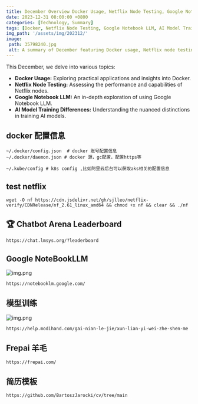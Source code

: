 ```yaml
---
title: December Overview Docker Usage, Netflix Node Testing, Google Notebook LLM, AI Model Training Differences
date: 2023-12-31 08:00:00 +0800
categories: [Technology, Summary]
tags: [Docker, Netflix Node Testing, Google Notebook LLM, AI Model Training]
img_path: '/assets/img/202312/'
image:
 path: 35798240.jpg
 alt: A summary of December featuring Docker usage, Netflix node testing, Google Notebook LLM, and distinctions in AI model training.
---
```



This December, we delve into various topics:
- **Docker Usage:** Exploring practical applications and insights into Docker.
- **Netflix Node Testing:** Assessing the performance and capabilities of Netflix nodes.
- **Google Notebook LLM:** An in-depth exploration of using Google Notebook LLM.
- **AI Model Training Differences:** Understanding the nuanced distinctions in training AI models.



## docker 配置信息

```shell
~/.docker/config.json  # docker 账号配置信息
~/.docker/daemon.json # docker 源，gc配置，配置https等

~/.kube/config # k8s config ,比如阿里云后台可以获取aks相关的配置信息

```


## test netflix

```
wget -O nf https://cdn.jsdelivr.net/gh/sjlleo/netflix-verify/CDNRelease/nf_2.61_linux_amd64 && chmod +x nf && clear && ./nf
```

## 🏆 Chatbot Arena Leaderboard


```shell
https://chat.lmsys.org/?leaderboard
```


## Google NoteBookLLM


![img.png](notebookllm.png)

```shell
https://notebooklm.google.com/
```


## 模型训练

![img.png](modihand.png)

```shell
https://help.modihand.com/gai-nian-le-jie/xun-lian-yi-wei-zhe-shen-me
```


## Frepai 羊毛

```shell
https://frepai.com/
```


## 简历模板

```shell
https://github.com/BartoszJarocki/cv/tree/main
```



